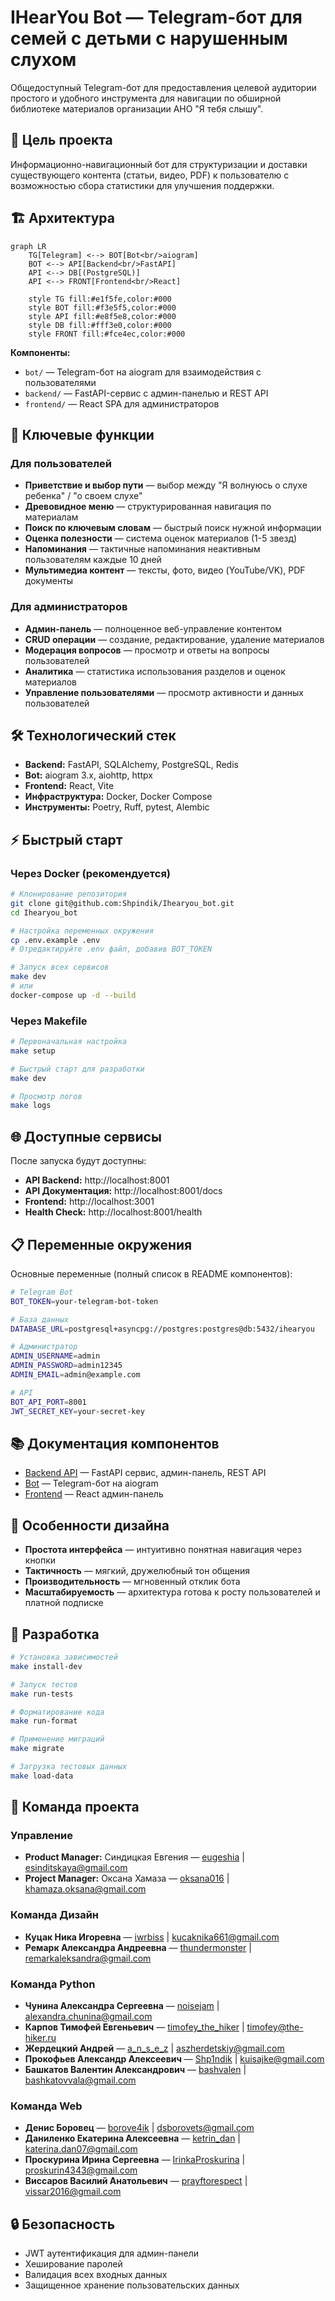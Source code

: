 # IHearYou Bot — Telegram-бот для семей с детьми с нарушенным слухом

Общедоступный Telegram-бот для предоставления целевой аудитории простого и удобного инструмента для навигации по обширной библиотеке материалов организации АНО "Я тебя слышу".

## 🎯 Цель проекта

Информационно-навигационный бот для структуризации и доставки существующего контента (статьи, видео, PDF) к пользователю с возможностью сбора статистики для улучшения поддержки.

## 🏗️ Архитектура

```mermaid
graph LR
    TG[Telegram] <--> BOT[Bot<br/>aiogram]
    BOT <--> API[Backend<br/>FastAPI]
    API <--> DB[(PostgreSQL)]
    API <--> FRONT[Frontend<br/>React]
    
    style TG fill:#e1f5fe,color:#000
    style BOT fill:#f3e5f5,color:#000
    style API fill:#e8f5e8,color:#000
    style DB fill:#fff3e0,color:#000
    style FRONT fill:#fce4ec,color:#000
```

**Компоненты:**
- `bot/` — Telegram-бот на aiogram для взаимодействия с пользователями
- `backend/` — FastAPI-сервис с админ-панелью и REST API
- `frontend/` — React SPA для администраторов

## 🚀 Ключевые функции

### Для пользователей
- **Приветствие и выбор пути** — выбор между "Я волнуюсь о слухе ребенка" / "о своем слухе"
- **Древовидное меню** — структурированная навигация по материалам
- **Поиск по ключевым словам** — быстрый поиск нужной информации
- **Оценка полезности** — система оценок материалов (1-5 звезд)
- **Напоминания** — тактичные напоминания неактивным пользователям каждые 10 дней
- **Мультимедиа контент** — тексты, фото, видео (YouTube/VK), PDF документы

### Для администраторов
- **Админ-панель** — полноценное веб-управление контентом
- **CRUD операции** — создание, редактирование, удаление материалов
- **Модерация вопросов** — просмотр и ответы на вопросы пользователей
- **Аналитика** — статистика использования разделов и оценок материалов
- **Управление пользователями** — просмотр активности и данных пользователей

## 🛠️ Технологический стек

- **Backend:** FastAPI, SQLAlchemy, PostgreSQL, Redis
- **Bot:** aiogram 3.x, aiohttp, httpx
- **Frontend:** React, Vite
- **Инфраструктура:** Docker, Docker Compose
- **Инструменты:** Poetry, Ruff, pytest, Alembic

## ⚡ Быстрый старт

### Через Docker (рекомендуется)

```bash
# Клонирование репозитория
git clone git@github.com:Shpindik/Ihearyou_bot.git
cd Ihearyou_bot

# Настройка переменных окружения
cp .env.example .env
# Отредактируйте .env файл, добавив BOT_TOKEN

# Запуск всех сервисов
make dev
# или
docker-compose up -d --build
```

### Через Makefile

```bash
# Первоначальная настройка
make setup

# Быстрый старт для разработки
make dev

# Просмотр логов
make logs
```

## 🌐 Доступные сервисы

После запуска будут доступны:
- **API Backend:** http://localhost:8001
- **API Документация:** http://localhost:8001/docs
- **Frontend:** http://localhost:3001
- **Health Check:** http://localhost:8001/health

## 📋 Переменные окружения

Основные переменные (полный список в README компонентов):

```bash
# Telegram Bot
BOT_TOKEN=your-telegram-bot-token

# База данных
DATABASE_URL=postgresql+asyncpg://postgres:postgres@db:5432/ihearyou

# Администратор
ADMIN_USERNAME=admin
ADMIN_PASSWORD=admin12345
ADMIN_EMAIL=admin@example.com

# API
BOT_API_PORT=8001
JWT_SECRET_KEY=your-secret-key
```

## 📚 Документация компонентов

- [Backend API](backend/README.md) — FastAPI сервис, админ-панель, REST API
- [Bot](bot/README.md) — Telegram-бот на aiogram
- [Frontend](frontend/README.md) — React админ-панель

## 🎨 Особенности дизайна

- **Простота интерфейса** — интуитивно понятная навигация через кнопки
- **Тактичность** — мягкий, дружелюбный тон общения
- **Производительность** — мгновенный отклик бота
- **Масштабируемость** — архитектура готова к росту пользователей и платной подписке

## 🔧 Разработка

```bash
# Установка зависимостей
make install-dev

# Запуск тестов
make run-tests

# Форматирование кода
make run-format

# Применение миграций
make migrate

# Загрузка тестовых данных
make load-data
```

## 👥 Команда проекта

### Управление
- **Product Manager:** Синдицкая Евгения — [eugeshia](https://t.me/eugeshia) | esinditskaya@gmail.com
- **Project Manager:** Оксана Хамаза — [oksana016](https://t.me/oksana016) | khamaza.oksana@gmail.com

### Команда Дизайн
- **Куцак Ника Игоревна** — [iwrbiss](https://t.me/iwrbiss) | kucaknika661@gmail.com
- **Ремарк Александра Андреевна** — [thundermonster](https://t.me/thundermonster) | remarkaleksandra@gmail.com

### Команда Python
- **Чунина Александра Сергеевна** — [noisejam](https://t.me/noisejam) | alexandra.chunina@gmail.com
- **Карпов Тимофей Евгеньевич** — [timofey_the_hiker](https://t.me/timofey_the_hiker) | timofey@the-hiker.ru
- **Жердецкий Андрей** — [a_n_s_e_z](https://t.me/a_n_s_e_z) | aszherdetskiy@gmail.com
- **Прокофьев Александр Алексеевич** — [Shp1ndik](https://t.me/Shp1ndik) | kuisajke@gmail.com
- **Башкатов Валентин Александрович** — [bashvalen](https://t.me/bashvalen) | bashkatovvala@gmail.com

### Команда Web
- **Денис Боровец** — [borove4ik](https://t.me/borove4ik) | dsborovets@gmail.com
- **Даниленко Екатерина Алексеевна** — [ketrin_dan](https://t.me/ketrin_dan) | katerina.dan07@gmail.com
- **Проскурина Ирина Сергеевна** — [IrinkaProskurina](https://t.me/IrinkaProskurina) | proskurin4343@gmail.com
- **Виссаров Василий Анатольевич** — [prayftorespect](https://t.me/prayftorespect) | vissar2016@gmail.com

## 🔒 Безопасность

- JWT аутентификация для админ-панели
- Хеширование паролей
- Валидация всех входных данных
- Защищенное хранение пользовательских данных
